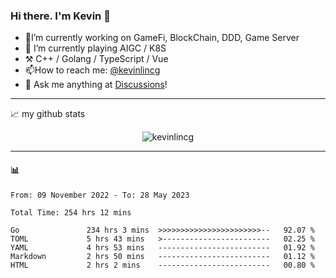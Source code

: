 ### Hi there. I'm Kevin 👋

- 🔭I’m currently working on GameFi, BlockChain, DDD, Game Server
- 🌱 I’m currently playing AIGC / K8S
-   :hammer_and_pick: C++ / Golang / TypeScript / Vue
- 📫How to reach me: [@kevinlincg](https://twitter.com/kevinlincg) 
-   :thought_balloon: Ask me anything at [Discussions](https://github.com/kevinlincg/kevinlincg/discussions/new)!

---

📈 my github stats

<p align="center"> <img src="https://github-readme-stats-ouuan.vercel.app/api?username=kevinlincg&theme=dark&show_icons=true&count_private=true" alt="kevinlincg" />

---

#### :bar_chart: 

<!--START_SECTION:waka-->

```text
From: 09 November 2022 - To: 28 May 2023

Total Time: 254 hrs 12 mins

Go               234 hrs 3 mins  >>>>>>>>>>>>>>>>>>>>>>>--   92.07 %
TOML             5 hrs 43 mins   >------------------------   02.25 %
YAML             4 hrs 53 mins   -------------------------   01.92 %
Markdown         2 hrs 50 mins   -------------------------   01.12 %
HTML             2 hrs 2 mins    -------------------------   00.80 %
```

<!--END_SECTION:waka-->
